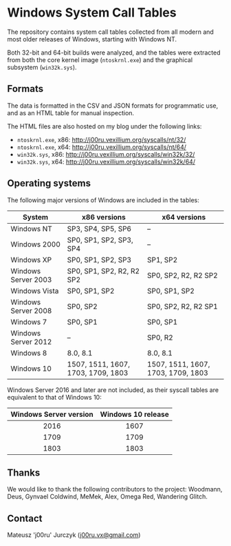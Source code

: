# Windows System Call Tables

The repository contains system call tables collected from all modern and most older releases of Windows, starting with Windows NT.

Both 32-bit and 64-bit builds were analyzed, and the tables were extracted from both the core kernel image (`ntoskrnl.exe`) and the graphical subsystem (`win32k.sys`).

## Formats

The data is formatted in the CSV and JSON formats for programmatic use, and as an HTML table for manual inspection.

The HTML files are also hosted on my blog under the following links:

- `ntoskrnl.exe`, x86: http://j00ru.vexillium.org/syscalls/nt/32/
- `ntoskrnl.exe`, x64: http://j00ru.vexillium.org/syscalls/nt/64/
- `win32k.sys`, x86: http://j00ru.vexillium.org/syscalls/win32k/32/
- `win32k.sys`, x64: http://j00ru.vexillium.org/syscalls/win32k/64/

## Operating systems

The following major versions of Windows are included in the tables:

| System              | x86 versions                       | x64 versions                       |
|---------------------|------------------------------------|------------------------------------|
| Windows NT          | SP3, SP4, SP5, SP6                 | –                                  |
| Windows 2000        | SP0, SP1, SP2, SP3, SP4            | –                                  |
| Windows XP          | SP0, SP1, SP2, SP3                 | SP1, SP2                           |
| Windows Server 2003 | SP0, SP1, SP2, R2, R2 SP2          | SP0, SP2, R2, R2 SP2               |
| Windows Vista       | SP0, SP1, SP2                      | SP0, SP1, SP2                      |
| Windows Server 2008 | SP0, SP2                           | SP0, SP2, R2, R2 SP1               |
| Windows 7           | SP0, SP1                           | SP0, SP1                           |
| Windows Server 2012 | –                                  | SP0, R2                            |
| Windows 8           | 8.0, 8.1                           | 8.0, 8.1                           |
| Windows 10          | 1507, 1511, 1607, 1703, 1709, 1803 | 1507, 1511, 1607, 1703, 1709, 1803 |

Windows Server 2016 and later are not included, as their syscall tables are equivalent to that of Windows 10:

| Windows Server version | Windows 10 release |
|:----------------------:|:------------------:|
|          2016          |        1607        |
|          1709          |        1709        |
|          1803          |        1803        |

## Thanks

We would like to thank the following contributors to the project: Woodmann, Deus, Gynvael Coldwind, MeMek, Alex, Omega Red, Wandering Glitch.

## Contact

Mateusz 'j00ru' Jurczyk (j00ru.vx@gmail.com)
